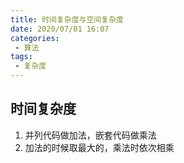 ```yaml
---
title: 时间复杂度与空间复杂度
date: 2020/07/01 16:07
categories: 
 - 算法
tags: 
 - 复杂度
---
```


<!-- more -->

## 时间复杂度
1. 并列代码做加法，嵌套代码做乘法
2. 加法的时候取最大的，乘法时依次相乘
